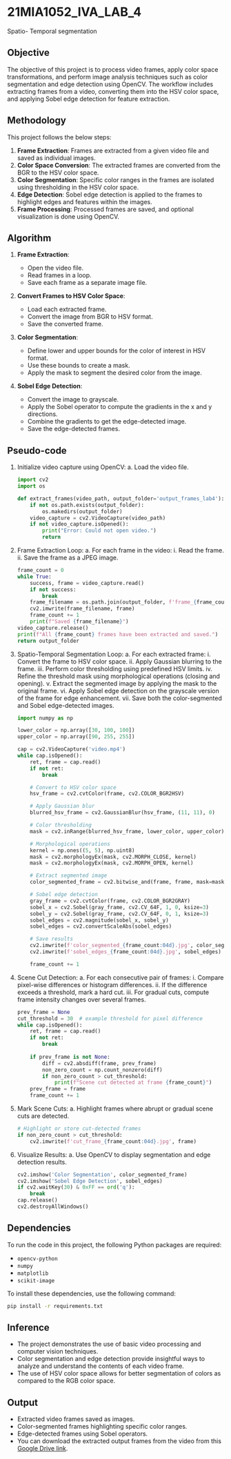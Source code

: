 # 21MIA1052_IVA_LAB_4
Spatio- Temporal segmentation

## Objective
The objective of this project is to process video frames, apply color space transformations, and perform image analysis techniques such as color segmentation and edge detection using OpenCV. The workflow includes extracting frames from a video, converting them into the HSV color space, and applying Sobel edge detection for feature extraction.

## Methodology
This project follows the below steps:

1. **Frame Extraction**: Frames are extracted from a given video file and saved as individual images.
2. **Color Space Conversion**: The extracted frames are converted from the BGR to the HSV color space.
3. **Color Segmentation**: Specific color ranges in the frames are isolated using thresholding in the HSV color space.
4. **Edge Detection**: Sobel edge detection is applied to the frames to highlight edges and features within the images.
5. **Frame Processing**: Processed frames are saved, and optional visualization is done using OpenCV.

## Algorithm
1. **Frame Extraction**:
   - Open the video file.
   - Read frames in a loop.
   - Save each frame as a separate image file.
   
2. **Convert Frames to HSV Color Space**:
   - Load each extracted frame.
   - Convert the image from BGR to HSV format.
   - Save the converted frame.

3. **Color Segmentation**:
   - Define lower and upper bounds for the color of interest in HSV format.
   - Use these bounds to create a mask.
   - Apply the mask to segment the desired color from the image.

4. **Sobel Edge Detection**:
   - Convert the image to grayscale.
   - Apply the Sobel operator to compute the gradients in the x and y directions.
   - Combine the gradients to get the edge-detected image.
   - Save the edge-detected frames.

## Pseudo-code
1. Initialize video capture using OpenCV:
   a. Load the video file.
   ```python
   import cv2
   import os

   def extract_frames(video_path, output_folder='output_frames_lab4'):
       if not os.path.exists(output_folder):
           os.makedirs(output_folder)
       video_capture = cv2.VideoCapture(video_path)
       if not video_capture.isOpened():
           print("Error: Could not open video.")
           return
   ```

2. Frame Extraction Loop:
   a. For each frame in the video:
      i. Read the frame.
      ii. Save the frame as a JPEG image.
   ```python
   frame_count = 0
   while True:
       success, frame = video_capture.read()
       if not success:
           break
       frame_filename = os.path.join(output_folder, f'frame_{frame_count:04d}.jpg')
       cv2.imwrite(frame_filename, frame)
       frame_count += 1
       print(f"Saved {frame_filename}")
   video_capture.release()
   print(f"All {frame_count} frames have been extracted and saved.")
   return output_folder
   ```

3. Spatio-Temporal Segmentation Loop:
   a. For each extracted frame:
      i. Convert the frame to HSV color space.
      ii. Apply Gaussian blurring to the frame.
      iii. Perform color thresholding using predefined HSV limits.
      iv. Refine the threshold mask using morphological operations (closing and opening).
      v. Extract the segmented image by applying the mask to the original frame.
      vi. Apply Sobel edge detection on the grayscale version of the frame for edge enhancement.
      vii. Save both the color-segmented and Sobel edge-detected images.
   ```python
   import numpy as np
   
   lower_color = np.array([30, 100, 100])
   upper_color = np.array([90, 255, 255])

   cap = cv2.VideoCapture('video.mp4')
   while cap.isOpened():
       ret, frame = cap.read()
       if not ret:
           break

       # Convert to HSV color space
       hsv_frame = cv2.cvtColor(frame, cv2.COLOR_BGR2HSV)

       # Apply Gaussian blur
       blurred_hsv_frame = cv2.GaussianBlur(hsv_frame, (11, 11), 0)

       # Color thresholding
       mask = cv2.inRange(blurred_hsv_frame, lower_color, upper_color)

       # Morphological operations
       kernel = np.ones((5, 5), np.uint8)
       mask = cv2.morphologyEx(mask, cv2.MORPH_CLOSE, kernel)
       mask = cv2.morphologyEx(mask, cv2.MORPH_OPEN, kernel)

       # Extract segmented image
       color_segmented_frame = cv2.bitwise_and(frame, frame, mask=mask)

       # Sobel edge detection
       gray_frame = cv2.cvtColor(frame, cv2.COLOR_BGR2GRAY)
       sobel_x = cv2.Sobel(gray_frame, cv2.CV_64F, 1, 0, ksize=3)
       sobel_y = cv2.Sobel(gray_frame, cv2.CV_64F, 0, 1, ksize=3)
       sobel_edges = cv2.magnitude(sobel_x, sobel_y)
       sobel_edges = cv2.convertScaleAbs(sobel_edges)

       # Save results
       cv2.imwrite(f'color_segmented_{frame_count:04d}.jpg', color_segmented_frame)
       cv2.imwrite(f'sobel_edges_{frame_count:04d}.jpg', sobel_edges)

       frame_count += 1
   ```

4. Scene Cut Detection:
   a. For each consecutive pair of frames:
      i. Compare pixel-wise differences or histogram differences.
      ii. If the difference exceeds a threshold, mark a hard cut.
      iii. For gradual cuts, compute frame intensity changes over several frames.
   ```python
   prev_frame = None
   cut_threshold = 30  # example threshold for pixel difference
   while cap.isOpened():
       ret, frame = cap.read()
       if not ret:
           break
       
       if prev_frame is not None:
           diff = cv2.absdiff(frame, prev_frame)
           non_zero_count = np.count_nonzero(diff)
           if non_zero_count > cut_threshold:
               print(f"Scene cut detected at frame {frame_count}")
       prev_frame = frame
       frame_count += 1
   ```

5. Mark Scene Cuts:
   a. Highlight frames where abrupt or gradual scene cuts are detected.
   ```python
   # Highlight or store cut-detected frames
   if non_zero_count > cut_threshold:
       cv2.imwrite(f'cut_frame_{frame_count:04d}.jpg', frame)
   ```

6. Visualize Results:
   a. Use OpenCV to display segmentation and edge detection results.
   ```python
   cv2.imshow('Color Segmentation', color_segmented_frame)
   cv2.imshow('Sobel Edge Detection', sobel_edges)
   if cv2.waitKey(30) & 0xFF == ord('q'):
       break
   cap.release()
   cv2.destroyAllWindows()
   ```


## Dependencies
To run the code in this project, the following Python packages are required:

- `opencv-python`
- `numpy`
- `matplotlib`
- `scikit-image`

To install these dependencies, use the following command:

```bash
pip install -r requirements.txt
```

## Inference
- The project demonstrates the use of basic video processing and computer vision techniques.
- Color segmentation and edge detection provide insightful ways to analyze and understand the contents of each video frame.
- The use of HSV color space allows for better segmentation of colors as compared to the RGB color space.

## Output
- Extracted video frames saved as images.
- Color-segmented frames highlighting specific color ranges.
- Edge-detected frames using Sobel operators.
- You can download the extracted output frames from the video from this [Google Drive link](https://drive.google.com/drive/folders/1WLwdKBHwSGD9XkYP03YTPoJfzh9l8ja7?usp=sharing).



